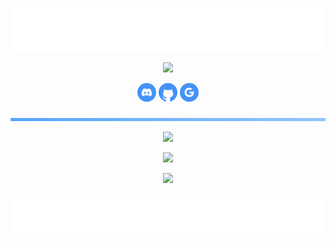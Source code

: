 <p align='center'><img src="Dak/resources/top.svg"></p>

<p align='center'><img src="https://readme-typing-svg.demolab.com?font=Fira+Code&size=24&pause=1000&color=4493F8&center=true&random=false&width=435&height=35&lines=Welcome+to+my+profile;My+name+is+Dak;And+I'm+Newbie+Coder+Developer"></p>

<p align='center'>
<a href="https://discordapp.com/users/905779194187882516/"><img src="Dak/resources/discord.svg" width="30" height="30" fill="#4493F8"></a>
<a href="https://github.com/DakCuteNe"><img src="Dak/resources/github.svg" width="30" height="30" fill="#4493F8"></a>
<a href="https://DakCuteNe.github.io/"><img src="Dak/resources/google.svg" width="30" height="30" fill="#4493F8"></a>

</a>
</p>

<p align='center'><img src="Dak/resources/line.svg" width="750" ></p>

<p align='center'><img src="https://github-widgetbox.vercel.app/api/profile?username=dakcutene&data=followers,repositories,stars,commits&theme=nautilus" width="800"></p>

<p align='center'><img src="https://github-widgetbox.vercel.app/api/skills?languages=csharp&theme=nautilus" width="800"></p>
<p align='center'><img src="https://github-widgetbox.vercel.app/api/skills?lStill Learning=csharp,cpp&theme=nautilus" width="800"></p>


<!--<p align='center'>
  <img src="https://github-readme-stats.vercel.app/api/?username=DakCuteNe&rank_icon=github&show_icons=true&show=reviews&hide_rank=true&theme=tokyonight&border_color=162238&bg_color=162238&text_color=BFBFBF&title_color=EAB622&border_radius=15&ring_color=608DD9&card_width=370" height="220" style="display:inline-block;">
  &nbsp;&nbsp;&nbsp;&nbsp;&nbsp;
  <img src="https://github-readme-stats.vercel.app/api/top-langs/?username=DakCuteNe&hide_progress=false&layout=donut&size_weight=0.5&count_weight=0.5&theme=tokyonight&border_color=162238&bg_color=162238&text_color=BFBFBF&title_color=EAB622&border_radius=15&card_width=310" height="220" style="display:inline-block;">
</p>

<p align='center'><img src="resources/line.svg" width="750" ></p>

<p align='center'>
  <img src="https://github-readme-stats.vercel.app/api/pin?username=DakCuteNe&repo=Dakn&theme=tokyonight&border_color=162238&bg_color=162238&text_color=BFBFBF&title_color=EAB622&border_radius=15" width="370" style="display:inline-block;">
    &nbsp;&nbsp;&nbsp;&nbsp;&nbsp;
  <img src="https://github-readme-stats.vercel.app/api/pin?username=DakCuteNe&repo=BIOS&theme=tokyonight&border_color=162238&bg_color=162238&text_color=BFBFBF&title_color=EAB622&border_radius=15" width="370" style="display:inline-block;">
</p>

<p align='center'>
  <img src="https://github-readme-stats.vercel.app/api/pin?username=DakCuteNe&repo=Py-Shield&theme=tokyonight&border_color=162238&bg_color=162238&text_color=BFBFBF&title_color=EAB622&border_radius=15" width="370" style="display:inline-block;">
    &nbsp;&nbsp;&nbsp;&nbsp;&nbsp;
  <img src="https://github-readme-stats.vercel.app/api/pin?username=DakCuteNe&repo=Developers-Life&theme=tokyonight&border_color=162238&bg_color=162238&text_color=BFBFBF&title_color=EAB622&border_radius=15" width="370" style="display:inline-block;">
</p>-->


<p align='center'><img src="Dak/resources/bottom.svg"></p>
